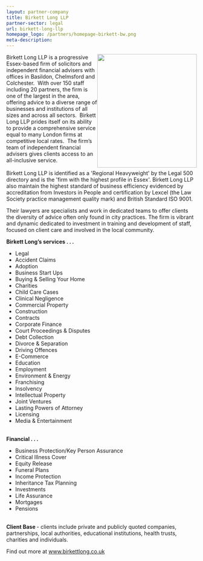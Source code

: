 ```yaml
---
layout: partner-company
title: Birkett Long LLP
partner-sector: legal
url: birkett-long-llp
homepage_logo: /partners/homepage-birkett-bw.png
meta-description:
---
```


<p><img alt="" src="//images-investessex.firebaseapp.com/uploads/partners/BirkettLong_265w.png" style="float:right; height:300px; width:263px" />Birkett Long LLP is a progressive Essex-based firm of solicitors and independent financial advisers with offices in Basildon, Chelmsford and Colchester.&nbsp; With over 150 staff including 20 partners, the firm is one of the largest in the area, offering advice to a diverse range of businesses and institutions of all sizes and across all sectors.&nbsp; Birkett Long LLP prides itself on its ability to provide a comprehensive service equal to many London firms at competitive local rates.&nbsp; The firm&rsquo;s team of independent financial advisers gives clients access to an all-inclusive service.<br /><br />Birkett Long LLP is identified as a &#39;Regional Heavyweight&#39; by the Legal 500 directory and is the &#39;firm with the highest profile in Essex&#39;. Birkett Long LLP also maintain the highest standard of business efficiency evidenced by accreditation from Investors in People and certification by Lexcel (the Law Society practice management quality mark) and British Standard ISO 9001.</p><p>Their lawyers are specialists and work in dedicated teams to offer clients the diversity of advice often only found in city practices. The firm is vibrant and dynamic dedicated to investment in training and development of staff, focused on client care and involved in the local community.</p><p><strong>Birkett Long&rsquo;s services . . .</strong></p><ul><li>Legal</li><li>Accident Claims</li><li>Adoption</li><li>Business Start Ups</li><li>Buying &amp; Selling Your Home</li><li>Charities</li><li>Child Care Cases</li><li>Clinical Negligence</li><li>Commercial Property</li><li>Construction</li><li>Contracts</li><li>Corporate Finance</li><li>Court Proceedings &amp; Disputes</li><li>Debt Collection</li><li>Divorce &amp; Separation</li><li>Driving Offences</li><li>E-Commerce</li><li>Education</li><li>Employment</li><li>Environment &amp; Energy</li><li>Franchising</li><li>Insolvency</li><li>Intellectual Property</li><li>Joint Ventures</li><li>Lasting Powers of Attorney</li><li>Licensing</li><li>Media &amp; Entertainment</li></ul><p><br /><strong>Financial . . .</strong></p><ul><li>Business Protection/Key Person Assurance</li><li>Critical Illness Cover</li><li>Equity Release</li><li>Funeral Plans</li><li>Income Protection</li><li>Inheritance Tax Planning</li><li>Investments</li><li>Life Assurance</li><li>Mortgages</li><li>Pensions</li></ul><p><br /><strong>Client Base </strong>- clients include private and publicly quoted companies, partnerships, local authorities, educational institutions, health trusts, charities and individuals.</p><p>Find out more at&nbsp;<a href="http://www.birkettlong.co.uk" target="_blank">www.birkettlong.co.uk</a></p>